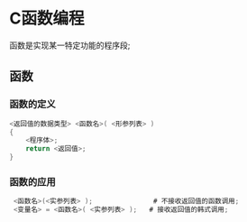 # C函数编程

[//]: # (__author__ = "Clark Aaron")

函数是实现某一特定功能的程序段;

## 函数

### 函数的定义

  ```C
  <返回值的数据类型> <函数名>( <形参列表> )
  {
      <程序体>;
      return <返回值>;
  }
  ```

### 函数的应用

  ```C
   <函数名>(<实参列表> );               # 不接收返回值的函数调用;
   <变量名> = <函数名>( <实参列表> );   # 接收返回值的韩式调用;
   ```
